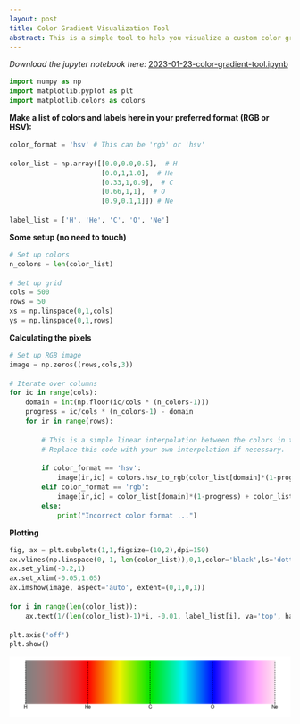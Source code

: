 ```yaml
---
layout: post
title: Color Gradient Visualization Tool
abstract: This is a simple tool to help you visualize a custom color gradient in matplotlib before implementing it into your plots. You define your colors and their corresponding labels and you get a custom colorbar!
---
```


*Download the jupyter notebook here:* [2023-01-23-color-gradient-tool.ipynb](/assets/documents/2023-01-23-color-gradient-tool.ipynb)


```python
import numpy as np
import matplotlib.pyplot as plt
import matplotlib.colors as colors
```

**Make a list of colors and labels here in your preferred format (RGB or HSV):**


```python
color_format = 'hsv' # This can be 'rgb' or 'hsv'

color_list = np.array([[0.0,0.0,0.5],  # H
                       [0.0,1,1.0],  # He
                       [0.33,1,0.9],  # C
                       [0.66,1,1],  # O
                       [0.9,0.1,1]]) # Ne

label_list = ['H', 'He', 'C', 'O', 'Ne']
```

**Some setup (no need to touch)**


```python
# Set up colors
n_colors = len(color_list)

# Set up grid
cols = 500
rows = 50
xs = np.linspace(0,1,cols)
ys = np.linspace(0,1,rows)
```

**Calculating the pixels**


```python
# Set up RGB image
image = np.zeros((rows,cols,3))

# Iterate over columns
for ic in range(cols):
    domain = int(np.floor(ic/cols * (n_colors-1)))
    progress = ic/cols * (n_colors-1) - domain
    for ir in range(rows):
        
        # This is a simple linear interpolation between the colors in the chosen format.
        # Replace this code with your own interpolation if necessary.
        
        if color_format == 'hsv':
            image[ir,ic] = colors.hsv_to_rgb(color_list[domain]*(1-progress) + color_list[domain+1]*progress)
        elif color_format == 'rgb':
            image[ir,ic] = color_list[domain]*(1-progress) + color_list[domain+1]*progress
        else:
            print("Incorrect color format ...")
```

**Plotting**


```python
fig, ax = plt.subplots(1,1,figsize=(10,2),dpi=150)
ax.vlines(np.linspace(0, 1, len(color_list)),0,1,color='black',ls='dotted')
ax.set_ylim(-0.2,1)
ax.set_xlim(-0.05,1.05)
ax.imshow(image, aspect='auto', extent=(0,1,0,1))

for i in range(len(color_list)):
    ax.text(1/(len(color_list)-1)*i, -0.01, label_list[i], va='top', ha='center')

plt.axis('off')
plt.show()
```


    
![png](/assets/images/2023-01-23-colorbar.png)
    

